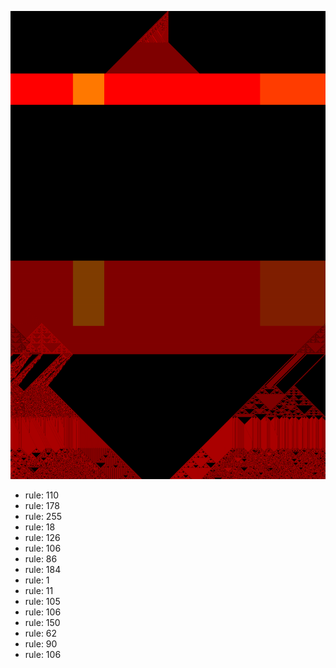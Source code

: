 ![photo](./output.png) 
 * rule: 110
* rule: 178
* rule: 255
* rule: 18
* rule: 126
* rule: 106
* rule: 86
* rule: 184
* rule: 1
* rule: 11
* rule: 105
* rule: 106
* rule: 150
* rule: 62
* rule: 90
* rule: 106
